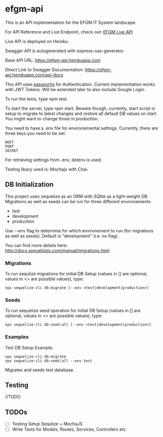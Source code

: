 # efgm-api

This is an API implementation for the EFGM IT System landscape.

For API Reference and Live Endpoint, check out:
[EFGM Live API](https://efgm-api.herokuapp.com)

Live API is deployed on Heroku.

Swagger API is autogenerated with express-oas-generator.

Base API URL: https://efgm-api.herokuapp.com

Direct Link to Swagger Documentation: https://efgm-api.herokuapp.com/api-docs

This API uses [passportjs](http://www.passportjs.org/) for Authentication.
Current implementation works with JWT Tokens. Will be extended later to also include Google Login.

To run the tests, type npm test.

To start the server, type npm start.
Beware though, currently, start script is setup to
migrate to latest changes and restore all default
DB values on start. You might want to change those in production.

You need to have a .env file for environemental settings.
Currently, there are three keys you need to be set:

    HOST
    PORT
    SECRET

For retrieving settings from .env, dotenv is used.

Testing libary used is: Mochajs with Chai.

## DB Initialization
This project uses sequelize as an ORM with SQlite as a light-weight DB.
Migrations as well as seeds can be run for three different environements

- test
- development
- production

Use --env flag to determine for which environement to run (for migrations as well as seeds). Default
is "development" (i.e. no flag).

You can find more details here: http://docs.sequelizejs.com/manual/migrations.html

### Migrations
To run sequlize migrations for initial DB Setup (values in [] are optional, values in <> are possible values), type:

    npx sequelize-cli db:migrate [--env <test|development|production>]
    
### Seeds
To run sequelize seed operation for initial DB Setup (values in [] are optional, values in <> are possible values), type:

    npx sequelize-cli db:seed:all [--env <test|development|production>]
    
### Examples
Test DB Setup Example:

    npx sequelize-cli db:migrate
    npx sequelize-cli db:seed:all --env test

Migrates and seeds test database.

## Testing

//TODO

## TODOs
* [ ] Testing Setup Sequlize + MochaJS
* [ ] Write Tests for Models, Routes, Services, Controllers etc.
